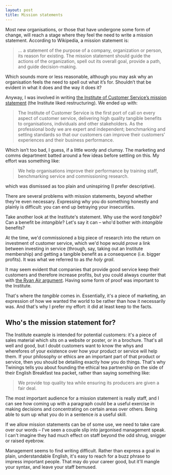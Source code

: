```yaml
---
layout: post
title: Mission statements
---
```


Most new organisations, or those that have undergone some form of change, will reach a stage where they feel the need to write a mission statement. According to Wikipedia, a mission statement is:

> &hellip; a statement of the purpose of a company, organization or person, its reason for existing. The mission statement should guide the actions of the organization, spell out its overall goal, provide a path, and guide decision-making.

Which sounds more or less reasonable, although you may ask why an organisation feels the need to spell out what it’s for. Shouldn’t that be evident in what it does and the way it does it?

Anyway, I was involved in writing <a href="https://www.instituteofcustomerservice.com/453/Mission--Values.html">the Institute of Customer Service’s mission statement</a> (the Institute liked restructuring). We ended up with:

> The Institute of Customer Service is the first port of call on every aspect of customer service, delivering high quality tangible benefits to organisations, individuals and other stakeholders. As the professional body we are expert and independent; benchmarking and setting standards so that our customers can improve their customers’ experiences and their business performance.

Which isn’t too bad, I guess, if a little wordy and clumsy. The marketing and comms department batted around a few ideas before settling on this. My effort was something like:

> We help organisations improve their performance by training staff, benchmarking service and commissioning research.

which was dismissed as too plain and uninspiring (I prefer descriptive).

There are several problems with mission statements, beyond whether they're even necessary. Expressing why you do something honestly and plainly is difficult: you can end up betraying your insecurities.

Take another look at the Institute's statement. Why use the word _tangible_? Can a benefit be _intangible_? Let&apos;s say it can &#8211; who'd bother with _intangible_ benefits?

At the time, we'd commissioned a big piece of research into the return on investment of customer service, which we'd hope would _prove_ a link between investing in service (through, say, taking out an Institute membership) and getting a tangible benefit as a consequence (i.e. bigger profits). It was what we referred to as _the holy grail_.

It may seem evident that companies that provide good service keep their customers and therefore increase profits, but you could always counter that with <a href="http://customerthink.com/if_the_customer_experience_is_so_important_how_do_you_explain_the_success_of_ryanair/">the Ryan Air argument</a>. Having some form of proof was important to the Institute.

That's where the _tangible_ comes in. Essentially, it's a piece of marketing, an expression of how we wanted the world to be rather than how it necessarily was. And that's why I prefer my effort: it did at least keep to the facts.

## Who's the mission statement for?

The Institute example is intended for potential customers: it's a piece of sales material which sits on a website or poster, or in a brochure. That's all well and good, but I doubt customers want to know the whys and wherefores of your existence over how your product or service will help them. If your philosophy or ethics are an important part of that product or service, then you should be detailing exactly how you do things. That's why Twinings tells you about founding the ethical tea partnership on the side of their English Breakfast tea packet, rather than saying something like:

> We provide top quality tea while ensuring its producers are given a fair deal.

The most important audience for a mission statement is really staff, and I can see how coming up with a paragraph could be a useful exercise in making decisions and concentrating on certain areas over others. Being able to sum up what you do in a sentence _is_ a useful skill.

If we allow mission statements can be of some use, we need to take care over our words &#8211; I've seen a couple slip into jargonised management speak. I can't imagine they had much effect on staff beyond the odd shrug, snigger or raised eyebrow.

Management seems to find writing difficult. Rather than express a goal in plain, understandable English, it's easy to reach for a buzz phrase to impress important people. That may do your career good, but it'll mangle your syntax, and leave your staff bemused.

